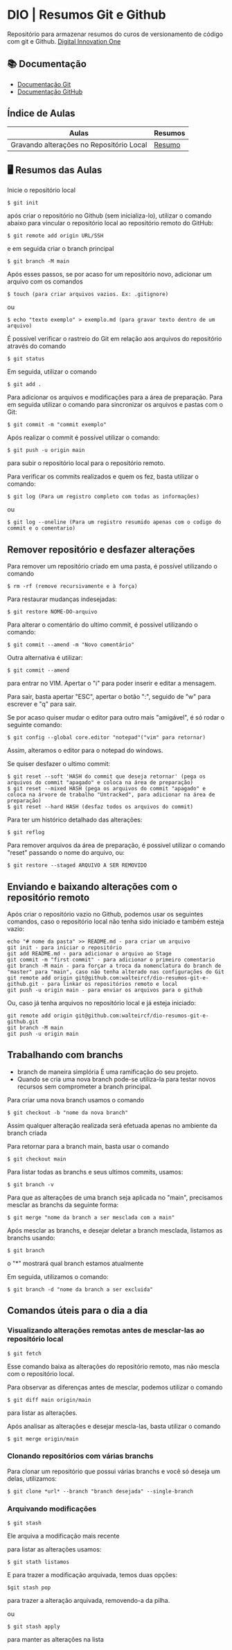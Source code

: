
# DIO | Resumos Git e Github

Repositório para armazenar resumos do curos de versionamento de código com git e Github. [Digital Innovation One](https://www.dio.me/)

## 📚 Documentação
- [Documentação Git](https://git-scm.com/doc)
- [Documentação GitHub](https://docs.github.com/)

## Índice de Aulas

| Aulas | Resumos |
|-------|---------|
|Gravando alterações no Repositório Local|[Resumo](./resumos/aula%2001.md)

## 🖥️ Resumos das Aulas

Inicie o repositório local
```
$ git init
```
após criar o repositório no Github (sem inicializa-lo), utilizar o comando abaixo para vincular o repositório local ao repositório remoto do GitHub:
```
$ git remote add origin URL/SSH
```
e em seguida criar o branch principal
```
$ git branch -M main
```
Após esses passos, se por acaso for um repositório novo, adicionar um arquivo com os comandos
```
$ touch (para criar arquivos vazios. Ex: .gitignore)
```
ou 
```
$ echo "texto exemplo" > exemplo.md (para gravar texto dentro de um arquivo)
```
É possível verificar o rastreio do Git em relação aos arquivos do repositório através do comando
```
$ git status
```
Em seguida, utilizar o comando
```
$ git add .
```
Para adicionar os arquivos e modificações para a área de preparação. Para em seguida utilizar o comando para sincronizar os arquivos e pastas com o Git:
```
$ git commit -m "commit exemplo"
```
Após realizar o commit é possível utilizar o comando:
```
$ git push -u origin main
```
para subir o repositório local para o repositório remoto.

Para verificar os commits realizados e quem os fez, basta utilizar o comando:
```
$ git log (Para um registro completo com todas as informações)
```
ou
```
$ git log --oneline (Para um registro resumido apenas com o codigo do commit e o comentario)
```


## Remover repositório e desfazer alterações

Para remover um repositório criado em uma pasta, é possível utilizando o comando 
```
$ rm -rf (remove recursivamente e à força)
```
Para restaurar mudanças indesejadas:
```
$ git restore NOME-DO-arquivo
```
Para alterar o comentário do ultimo commit, é possivel utilizando o comando:
```
$ git commit --amend -m "Novo comentário"
```
Outra alternativa é utilizar:
```
$ git commit --amend
```
para entrar no VIM. Apertar o "i" para poder inserir e editar a mensagem.

Para sair, basta apertar "ESC", apertar o botão ":", seguido de "w" para escrever e "q" para sair.

Se por acaso quiser mudar o editor para outro mais "amigável", é só rodar o seguinte comando:
```
$ git config --global core.editor "notepad"("vim" para retornar)
```
Assim, alteramos o editor para o notepad do windows.

Se quiser desfazer o ultimo commit:
```
$ git reset --soft 'HASH do commit que deseja retornar' (pega os arquivos do commit "apagado" e coloca na área de preparação)
$ git reset --mixed HASH (pega os arquivos do commit "apagado" e coloca na árvore de trabalho "Untracked", para adicionar na área de preparação)
$ git reset --hard HASH (desfaz todos os arquivos do commit)
```
Para ter um histórico detalhado das alterações:
```
$ git reflog
```
Para remover arquivos da área de preparação, é possivel utilizar o comando "reset" passando o nome do arquivo, ou:
```
$ git restore --staged ARQUIVO A SER REMOVIDO
```

## Enviando e baixando alterações com o repositório remoto

Após criar o repositório vazio no Github, podemos usar os seguintes comandos, caso o repositório local não tenha sido iniciado e também esteja vazio: 
```
echo "# nome da pasta" >> README.md - para criar um arquivo 
git init - para iniciar o repositório
git add README.md - para adicionar o arquivo ao Stage
git commit -m "first commit" - para adicionar o primeiro comentario
git branch -M main - para forçar a troca da nomenclatura do branch de "master" para "main", caso não tenha alterado nas configurações do Git
git remote add origin git@github.com:walteircf/dio-resumos-git-e-github.git - para linkar os repositórios remoto e local
git push -u origin main - para enviar os arquivos para o github
```
Ou, caso já tenha arquivos no repositório local e já esteja iniciado:
```
git remote add origin git@github.com:walteircf/dio-resumos-git-e-github.git
git branch -M main
git push -u origin main
```
## Trabalhando com branchs

- branch de maneira simplória É uma ramificação do seu projeto.
- Quando se cria uma nova branch pode-se utiliza-la para testar novos recursos sem comprometer a branch principal.

Para criar uma nova branch usamos o comando
```
$ git checkout -b "nome da nova branch"
```
Assim qualquer alteração realizada será efetuada apenas no ambiente da branch criada

Para retornar para a branch main, basta usar o comando
```
$ git checkout main
```
Para listar todas as branchs e seus ultimos commits, usamos:
```
$ git branch -v
```
Para que as alterações de uma branch seja aplicada no "main", precisamos mesclar as branchs da seguinte forma:
```
$ git merge "nome da branch a ser mesclada com a main"
```
Após mesclar as branchs, e desejar deletar a branch mesclada, listamos as branchs usando:
```
$ git branch
```
o "*" mostrará qual branch estamos atualmente

Em seguida, utilizamos o comando: 
```
$ git branch -d "nome da branch a ser excluida"
```
## Comandos úteis para o dia a dia
### Visualizando alterações remotas antes de mesclar-las ao repositório local
```
$ git fetch
```
Esse comando baixa as alterações do repositório remoto, mas não mescla com o repositório local.

Para observar as diferenças antes de mesclar, podemos utilizar o comando
```
$ git diff main origin/main
```
para listar as alterações.

Após analisar as alterações e desejar mescla-las, basta utilizar o comando
```
$ git merge origin/main
```

### Clonando repositórios com várias branchs
Para clonar um repositório que possui várias branchs e você só deseja um delas, utilizamos:
```
$ git clone *url* --branch "branch desejada" --single-branch
```
### Arquivando modificações
```
$ git stash
```
Ele arquiva a modificação mais recente

para listar as alterações usamos:
```
$ git stath listamos
```
E para trazer a modificação arquivada, temos duas opções:
```
$git stash pop
```
para trazer a alteração arquivada, removendo-a da pilha.

ou
```
$ git stash apply
```
para manter as alterações na lista
